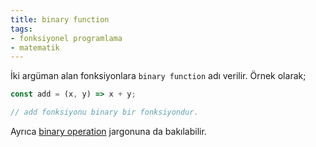 ```yaml
---
title: binary function
tags:
- fonksiyonel programlama
- matematik
---
```


İki argüman alan fonksiyonlara `binary function` adı verilir. Örnek olarak;

```js
const add = (x, y) => x + y;

// add fonksiyonu binary bir fonksiyondur.
```

Ayrıca [binary operation](/binary-operation) jargonuna da bakılabilir.

